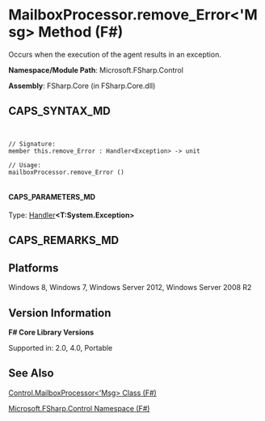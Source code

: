 # MailboxProcessor.remove_Error<'Msg> Method (F#)

Occurs when the execution of the agent results in an exception.

**Namespace/Module Path**: Microsoft.FSharp.Control

**Assembly**: FSharp.Core (in FSharp.Core.dll)


## CAPS_SYNTAX_MD



```


// Signature:
member this.remove_Error : Handler<Exception> -> unit

// Usage:
mailboxProcessor.remove_Error ()


```



#### CAPS_PARAMETERS_MD
Type: [Handler](http://msdn.microsoft.com/en-us/library/53830512-6518-40da-a2e6-27c7957edccd)**&lt;****T:System.Exception****&gt;**




## CAPS_REMARKS_MD

## Platforms
Windows 8, Windows 7, Windows Server 2012, Windows Server 2008 R2


## Version Information
**F# Core Library Versions**

Supported in: 2.0, 4.0, Portable




## See Also
[Control.MailboxProcessor&#60;'Msg&#62; Class &#40;F&#35;&#41;](Control.MailboxProcessor+%27Msg+Class+%28F%23%29.md)

[Microsoft.FSharp.Control Namespace &#40;F&#35;&#41;](Microsoft.FSharp.Control+Namespace+%28F%23%29.md)


